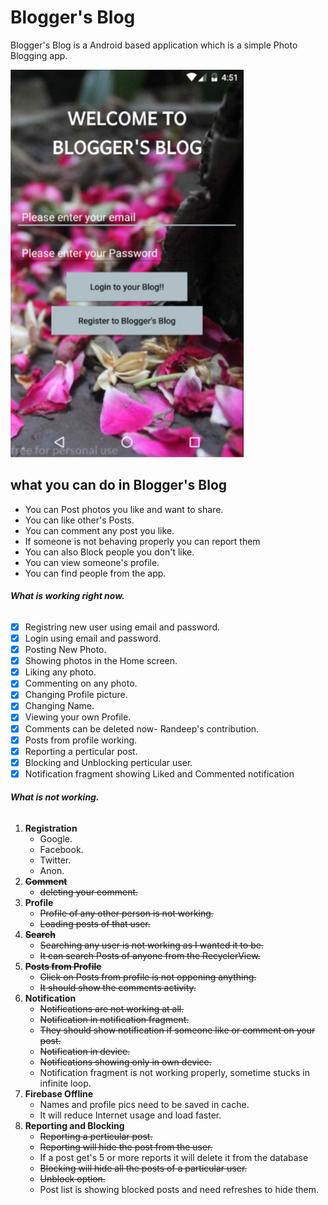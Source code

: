 # Blogger's Blog
Blogger's Blog is a Android based application which is a simple Photo Blogging app.

<img src="screenshots/welcomepage.png" alt="Welcome page" title = "Welcome Page"/>

## what you can do in Blogger's Blog
- You can Post photos you like and want to share.
- You can like other's Posts.
- You can comment any post you like.
- If someone is not behaving properly you can report them
- You can also Block people you don't like.
- You can view someone's profile.
- You can find people from the app.

###### **What is working right now.**
- [x] Registring new user using email and password.
- [x] Login using email and password.
- [x] Posting New Photo.
- [x] Showing photos in the Home screen.
- [x] Liking any photo.
- [x] Commenting on any photo.
- [x] Changing Profile picture.
- [x] Changing Name.
- [x] Viewing your own Profile.
- [x] Comments can be deleted now- Randeep's contribution.
- [x] Posts from profile working.
- [x] Reporting a perticular post.
- [x] Blocking and Unblocking perticular user.
- [x] Notification fragment showing Liked and Commented notification

###### **What is not working.**
1. **Registration**
     - Google.
     - Facebook.
     - Twitter.
     - Anon.
2. ~~**Comment**~~
     - ~~deleting your comment.~~
3. **Profile**
     - ~~Profile of any other person is not working.~~
     - ~~Loading posts of that user.~~
4. ~~**Search**~~
     - ~~Searching any user is not working as I wanted it to be.~~
     - ~~It can search Posts of anyone from the RecyclerView.~~
5. ~~**Posts from Profile**~~
     - ~~Click on Posts from profile is not oppening anything.~~
     - ~~It should show the comments activity.~~
6. **Notification**
     - ~~Notifications are not working at all.~~
     - ~~Notification in notification fragment.~~
     - ~~They should show notification if someone like or comment on your post.~~
     - ~~Notification in device.~~
     - ~~Notifications showing only in own device.~~
     - Notification fragment is not working properly, sometime stucks in infinite loop.
7. **Firebase Offline**
     - Names and profile pics need to be saved in cache.
     - It will reduce Internet usage and load faster.
8. **Reporting and Blocking**
     - ~~Reporting a perticular post.~~
     - ~~Reporting will hide the post from the user.~~
     - If a post get's 5 or more reports it will delete it from the database
     - ~~Blocking will hide all the posts of a particular user.~~
     - ~~Unblock option.~~
     - Post list is showing blocked posts and need refreshes to hide them.
